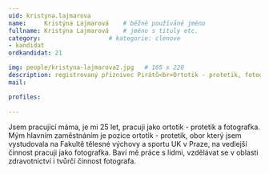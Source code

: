 ```yaml
---
uid: kristyna.lajmarova
name:     Kristýna Lajmarová  	# běžně používáné jméno
fullname: Kristýna Lajmarová  	# jméno s tituly etc.
category:                   # kategorie: clenove
- kandidat
ordkandidat: 21

img: people/kristyna-lajmarova2.jpg   # 165 x 220
description: registrovaný příznivec Pirátů<br>Ortotik - protetik, fotograf<br>Kroměříž # kratký popis, max 160 znaků
mail:

profiles:
  
---
```


Jsem pracující máma, je mi 25 let, pracuji jako ortotik - protetik a fotografka. Mým hlavním zaměstnáním je pozice ortotik - protetik, obor který jsem vystudovala na Fakultě tělesné výchovy a sportu UK v Praze, na vedlejší činnost pracuji jako fotografka. Baví mě práce s lidmi, vzdělávat se v oblasti zdravotnictví i tvůrčí činnost fotografa.

